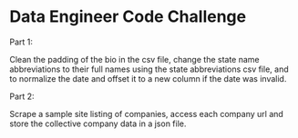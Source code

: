 # Data Engineer Code Challenge

Part 1:

Clean the padding of the bio in the csv file, change the state name abbreviations to their full names using the state abbreviations csv file, and to normalize the date and offset it to a new column if the date was invalid.

Part 2:

Scrape a sample site listing of companies, access each company url and store the collective company data in a json file.
